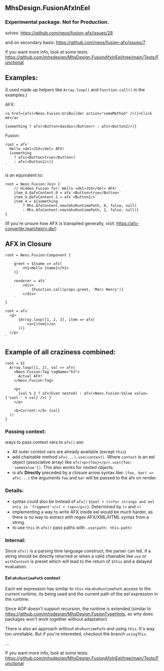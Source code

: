 ## MhsDesign.FusionAfxInEel
### Experimental package. Not for Production.

solves: https://github.com/neos/fusion-afx/issues/28

and on secondary basis: https://github.com/neos/fusion-afx/issues/7

If you want more info, look at some tests: https://github.com/mhsdesign/MhsDesign.FusionAfxInEel/tree/main/Tests/Functional

## Examples:

(I used made up helpers like `Array.loop()` and `Function.call()` in the examples.)

AFX:
```
<a href={afx(<Neos.Fusion:UriBuilder action="someMethod" />)}>Click me</a>
```

```
{something ? afx(<Button>dasdas</Button>) : afx(<Button2/>)}
```
Fusion:
```
root = afx`
  Hello <del>JSX</del> AFX!
  {something
    ? afx(<Button>true</Button>)
    : afx(<Button2/>)}
`
```
is an equivalent to:
```
root = Neos.Fusion:Join {
    // Hidden Fusion for: Hello <del>JSX</del> AFX!
    item_4.@afxContent.0 = afx`<Button>true</Button>`
    item_4.@afxContent.1 = afx`<Button2/>`
    item_4 = ${something
        ? Mhs.AfxContent.new(mhsRuntimePath, 0, false, null)
        : Mhs.AfxContent.new(mhsRuntimePath, 1, false, null)}
}
```
(If you're unsure how AFX is transpiled generally, visit: https://afx-converter.marchenry.de/)


## AFX in Closure
```
root = Neos.Fusion:Component {

    greet = ${name => afx(
        <h1>Hello {name}</h1>
    )}

    renderer = afx`
        <div>
            {Function.call(props.greet, 'Marc Henry')}
        </div>
    `
}
```

```
root = afx`
  <p>
      {Array.loop([1, 2, 3], item => afx(
          <a>{item}</a>
      ))}
  </p>
`
```

## Example of all craziness combined:
```
root = ${
  Array.loop([1, 2], val => afx(
    <Neos.Fusion:Tag tagName="h3">
      Actual AFX!
    </Neos.Fusion:Tag>
    
    <p>
      {val % 2 ? afx(Even nested) : afx(<Neos.Fusion:Value value={'cool ' + val} />) }
    </p>

    <b>Current:</b> {val}
  ))
}
```

### Passing context:
ways to pass context vars to `afx()` are:
- All outer context vars are already available (except `this`)
- add chainable method `afx(...).use(context)`. Where `context` is an eel object (associative  array) like `afx(<p>{foo}</p>).use({foo: 'someValue'})`.
This also works for nested objects.
- is afx **Directly** preceded by a closure arrow syntax like: `(foo, bar) => afx(...)` the arguments `foo` and `bar` will be passed to the afx on render.

### Details:
- syntax could also be instead of `afx()` `${eel + (<>for strings and eel only in 'fragment'</>) + (<p></p>)}`. Determined by `(<` and `>)`
- implementing a way to write AFX inside eel would be much harder, as there is no way to extract with regex AFX/XML/HTML syntax from a string.
- to use `this` in `afx()` pass paths with `.use(path: this.path)`

### Internal:
Since `afx()` is a parsing time language construct, the parser can tell, if a string should be directly returned or when a valid chainable like `use` or `withContext` is preset which will lead to the return of `$this` and a delayed evaluation.

#### Eel `mhsRuntimePath` context
Each eel expression has similar to `this` via `mhsRuntimePath` access to the current runtime, its being used and the current path of the eel expression in the runtime.

Since AOP doesn't support recursion, the runtime is extended (similar to https://github.com/mhsdesign/MhsDesign.FusionTypeHints, as why does packages won't work together without adaptation)

There is also an approach without `mhsRuntimePath` and using `this`.
It's way too unreliable. But if you're interested, checkout the branch `usingThis`.

...

If you want more info, look at some tests: https://github.com/mhsdesign/MhsDesign.FusionAfxInEel/tree/main/Tests/Functional
